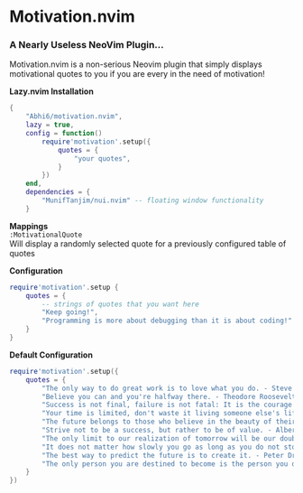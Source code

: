 # Motivation.nvim

### A Nearly Useless NeoVim Plugin...

Motivation.nvim is a non-serious Neovim plugin that simply displays motivational quotes to you if you are every in the need of motivation!

**Lazy.nvim Installation**
```lua
{
    "Abhi6/motivation.nvim",
    lazy = true,
    config = function()
        require'motivation'.setup({
            quotes = {
                "your quotes",
            }
        })
    end,
    dependencies = {
        "MunifTanjim/nui.nvim" -- floating window functionality
    }
```

**Mappings**\
```:MotivationalQuote```\
Will display a randomly selected quote for a previously configured table of quotes

**Configuration**
```lua
require'motivation'.setup {
    quotes = {
        -- strings of quotes that you want here
        "Keep going!",
        "Programming is more about debugging than it is about coding!"
    }
}
```

**Default Configuration**
```lua
require'motivation'.setup({
    quotes = {
        "The only way to do great work is to love what you do. - Steve Jobs",
        "Believe you can and you're halfway there. - Theodore Roosevelt",
        "Success is not final, failure is not fatal: It is the courage to continue that counts. - Winston Churchill",
        "Your time is limited, don't waste it living someone else's life. - Steve Jobs",
        "The future belongs to those who believe in the beauty of their dreams. - Eleanor Roosevelt",
        "Strive not to be a success, but rather to be of value. - Albert Einstein",
        "The only limit to our realization of tomorrow will be our doubts of today. - Franklin D. Roosevelt",
        "It does not matter how slowly you go as long as you do not stop. - Confucius",
        "The best way to predict the future is to create it. - Peter Drucker",
        "The only person you are destined to become is the person you decide to be. - Ralph Waldo Emerson"
    }
})
```
